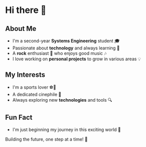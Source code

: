 # Hi there 👋

## About Me
- I'm a second-year **Systems Engineering** student 🎓
- Passionate about **technology** and always learning 🚀
- A **rock** enthusiast 🎸 who enjoys good music 🎶
- I love working on **personal projects** to grow in various areas 💡

## My Interests
- I'm a sports lover ⚽🏀
- A dedicated cinephile 🎥
- Always exploring new **technologies** and tools 🔍

## Fun Fact
- I'm just beginning my journey in this exciting world 🌠

Building the future, one step at a time! 🚀
